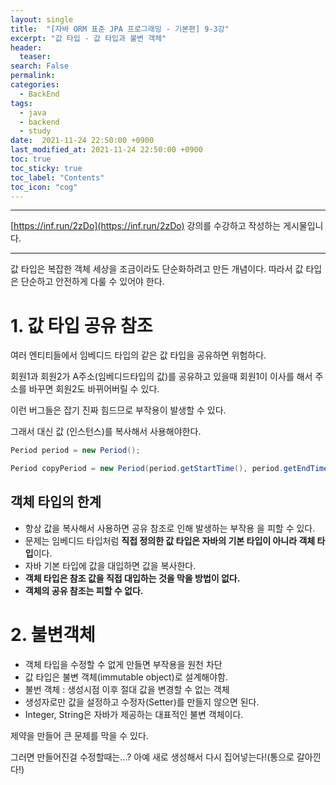 ```yaml
---
layout: single
title:  "[자바 ORM 표준 JPA 프로그래밍 - 기본편] 9-3강"
excerpt: "값 타입 - 값 타입과 불변 객체"
header:
  teaser: 
search: False
permalink:
categories: 
  - BackEnd
tags:
  - java
  - backend
  - study
date:  2021-11-24 22:50:00 +0900
last_modified_at: 2021-11-24 22:50:00 +0900
toc: true
toc_sticky: true
toc_label: "Contents"
toc_icon: "cog"
---
```

---

[https://inf.run/2zDo](https://inf.run/2zDo) 강의를 수강하고 작성하는 게시물입니다.

---

값 타입은 복잡한 객체 세상을 조금이라도 단순화하려고 만든 개념이다. 따라서 값 타입은 단순하고 안전하게 다룰 수 있어야 한다.

# 1. 값 타입 공유 참조

여러 엔티티들에서 임베디드 타입의 같은 값 타입을 공유하면 위험하다.

회원1과 회원2가 A주소(임베디드타입의 값)를 공유하고 있을때 회원1이 이사를 해서 주소를 바꾸면 회원2도 바뀌어버릴 수 있다.

이런 버그들은 잡기 진짜 힘드므로 부작용이 발생할 수 있다.

그래서 대신 값 (인스턴스)를 복사해서 사용해야한다.

```java
Period period = new Period();

Period copyPeriod = new Period(period.getStartTime(), period.getEndTime());
```

## 객체 타입의 한계

- 항상 값을 복사해서 사용하면 공유 참조로 인해 발생하는 부작용 을 피할 수 있다.
- 문제는 임베디드 타입처럼 **직접 정의한 값 타입은 자바의 기본 타입이 아니라 객체 타입**이다.
- 자바 기본 타입에 값을 대입하면 값을 복사한다.
- **객체 타입은 참조 값을 직접 대입하는 것을 막을 방법이 없다.**
- **객체의 공유 참조는 피할 수 없다.**

# 2. 불변객체

- 객체 타입을 수정할 수 없게 만들면 부작용을 원천 차단
- 값 타입은 불변 객체(immutable object)로 설계해야함.
- 불번 객체 : 생성시점 이후 절대 값을 변경할 수 없는 객체
- 생성자로만 값을 설정하고 수정자(Setter)를 만들지 않으면 된다.
- Integer, String은 자바가 제공하는 대표적인 불변 객체이다.

제약을 만들어 큰 문제를 막을 수 있다.

그러면 만들어진걸 수정할때는...? 아예 새로 생성해서 다시 집어넣는다!(통으로 갈아낀다!)

